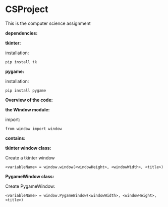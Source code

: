 # CSProject

This is the computer science assignment

**dependencies:**

**tkinter:**

installation:
```
pip install tk
```
**pygame:**

installation:
```
pip install pygame
```
	

**Overview of the code:**
	
	
**the Window module:**
	
import:
```
from window import window
```	

**contains:**
	
**tkinter window class:**
	
Create a tkinter window
```
<variableName> = window.window(<windowHeight>, <windowWidth>, <title>)
```

**PygameWindow class:**
	
Create PygameWindow:
```
<variableName> = window.PygameWindow(<windowWidth>, <windowHeight>, <title>)
```

	
